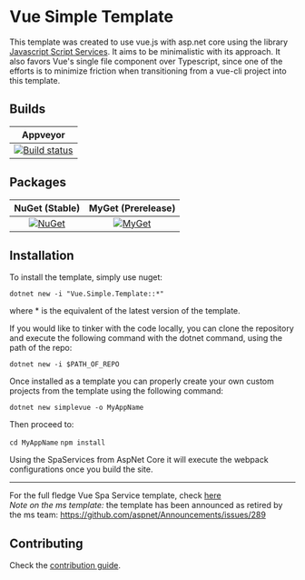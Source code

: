 # Vue Simple Template

This template was created to use vue.js with asp.net core using the library [Javascript Script Services](https://github.com/aspnet/JavaScriptServices). It aims to be minimalistic with its approach. It also favors Vue's single file component over Typescript, since one of the efforts is to minimize friction when transitioning from a vue-cli project into this template. 

## Builds

| Appveyor  |
| :---:     |
| [![Build status](https://ci.appveyor.com/api/projects/status/vvnkjjckfv6v1dgk?svg=true)](https://ci.appveyor.com/project/Jaxelr/vuetemplate) |

## Packages

NuGet (Stable) | MyGet (Prerelease)
:---: | :---:
[![NuGet](https://img.shields.io/nuget/v/Vue.Simple.Template.svg)](https://www.nuget.org/packages/Vue.Simple.Template/) | [![MyGet](https://img.shields.io/myget/vue-simple-template/v/Vue.Simple.Template.svg)](https://www.myget.org/feed/vue-simple-template/package/nuget/Vue.Simple.Template) |


## Installation

To install the template, simply use nuget:

`dotnet new -i "Vue.Simple.Template::*"`

where * is the equivalent of the latest version of the template. 

If you would like to tinker with the code locally, you can clone the repository and execute the following command with the dotnet command, using the path of the repo:

`dotnet new -i $PATH_OF_REPO`

Once installed as a template you can properly create your own custom projects from the template using the following command:

`dotnet new simplevue -o MyAppName` 

Then proceed to:

`cd MyAppName`
`npm install`

Using the SpaServices from AspNet Core it will execute the webpack configurations once you build the site.

---

For the full fledge Vue Spa Service template, check [here](https://github.com/aspnet/templating/tree/dev/src/Microsoft.AspNetCore.SpaTemplates/content/Vue-CSharp)   
_Note on the ms template:_ the template has been announced as retired by the ms team:  https://github.com/aspnet/Announcements/issues/289 

## Contributing

Check the [contribution guide](https://github.com/Jaxelr/VueTemplate/blob/master/.github/CONTRIBUTING.md).
